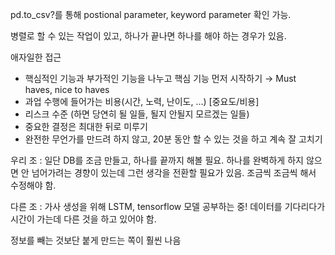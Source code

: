 ﻿pd.to_csv?를 통해 postional parameter, keyword parameter 확인 가능.

병렬로 할 수 있는 작업이 있고, 하나가 끝나면 하나를 해야 하는 경우가 있음.

애자일한 접근
* 핵심적인 기능과 부가적인 기능을 나누고 핵심 기능 먼저 시작하기
   → Must haves, nice to haves
* 과업 수행에 들어가는 비용(시간, 노력, 난이도, …)
[중요도/비용]
* 리스크 수준 (하면 당연히 될 일들, 될지 안될지 모르겠는 일들)
* 중요한 결정은 최대한 뒤로 미루기
* 완전한 무언가를 만드려 하지 않고, 20분 동안 할 수 있는 것을 하고 계속 잘 고치기

우리 조 : 일단 DB를 조금 만들고, 하나를 끝까지 해볼 필요. 하나를 완벽하게 하지 않으면 안 넘어가려는 경향이 있는데 그런 생각을 전환할 필요가 있음. 조금씩 조금씩 해서 수정해야 함.

다른 조 : 가사 생성을 위해 LSTM, tensorflow 모델 공부하는 중! 데이터를 기다리다가 시간이 가는데 다른 것을 하고 있어야 함.

정보를 빼는 것보단 붙게 만드는 쪽이 훨씬 나음